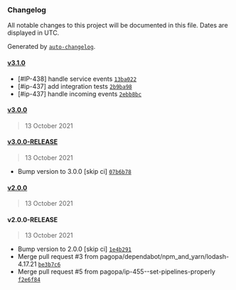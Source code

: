 ### Changelog

All notable changes to this project will be documented in this file. Dates are displayed in UTC.

Generated by [`auto-changelog`](https://github.com/CookPete/auto-changelog).

#### [v3.1.0](https://github.com/pagopa/io-functions-public-event-dispatcher/compare/v3.0.0...v3.1.0)

- [#IP-438] handle service events [`13ba022`](https://github.com/pagopa/io-functions-public-event-dispatcher/commit/13ba022c19aec328e39eb68d32cf57f537ab18ff)
- [#ip-437] add integration tests [`2b9ba98`](https://github.com/pagopa/io-functions-public-event-dispatcher/commit/2b9ba98a4b7fda3bdcca6bac85a57acb1503092a)
- [#ip-437] handle incoming events [`2ebb8bc`](https://github.com/pagopa/io-functions-public-event-dispatcher/commit/2ebb8bc0799fd58d140faf98fc3b317ffe68c313)

#### [v3.0.0](https://github.com/pagopa/io-functions-public-event-dispatcher/compare/v3.0.0-RELEASE...v3.0.0)

> 13 October 2021

#### [v3.0.0-RELEASE](https://github.com/pagopa/io-functions-public-event-dispatcher/compare/v2.0.0...v3.0.0-RELEASE)

> 13 October 2021

- Bump version to 3.0.0 [skip ci] [`07b6b78`](https://github.com/pagopa/io-functions-public-event-dispatcher/commit/07b6b789fd37ae339f74ba00287e9c7e2d79fba3)

#### [v2.0.0](https://github.com/pagopa/io-functions-public-event-dispatcher/compare/v2.0.0-RELEASE...v2.0.0)

> 13 October 2021

#### v2.0.0-RELEASE

> 13 October 2021

- Bump version to 2.0.0 [skip ci] [`1e4b291`](https://github.com/pagopa/io-functions-public-event-dispatcher/commit/1e4b291cdba03f327e9e21c8c7a41d68802fbdc9)
- Merge pull request #3 from pagopa/dependabot/npm_and_yarn/lodash-4.17.21 [`be3b7c6`](https://github.com/pagopa/io-functions-public-event-dispatcher/commit/be3b7c65705e41cc1b0cdc912c3849014c172d25)
- Merge pull request #5 from pagopa/ip-455--set-pipelines-properly [`f2e6f84`](https://github.com/pagopa/io-functions-public-event-dispatcher/commit/f2e6f84618a3e7f64d32a1514055b253e64af2c1)
